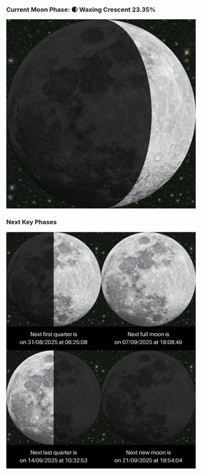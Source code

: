 ### Current Moon Phase: 🌒 Waxing Crescent 23.35%
![Moon Phase](moonphase.png)
### Next Key Phases
![Gallery](gallery.png)
